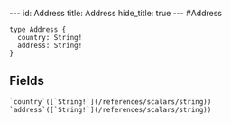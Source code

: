 --- id:
Address
title:
Address
hide_title: true --- #Address

```
type Address {
  country: String!
  address: String!
}
```
  ## Fields
    `country`([`String!`](/references/scalars/string))
    `address`([`String!`](/references/scalars/string))
